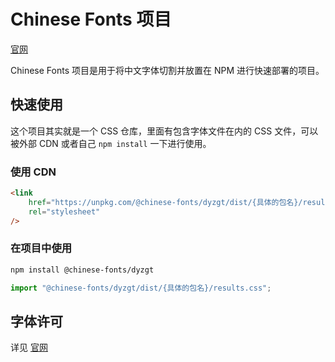 # Chinese Fonts 项目

[官网](https://chinese-font.netlify.app/#/fonts/dyzgt)

Chinese Fonts 项目是用于将中文字体切割并放置在 NPM 进行快速部署的项目。

## 快速使用

这个项目其实就是一个 CSS 仓库，里面有包含字体文件在内的 CSS 文件，可以被外部 CDN 或者自己 `npm install` 一下进行使用。

### 使用 CDN

```html
<link
    href="https://unpkg.com/@chinese-fonts/dyzgt/dist/{具体的包名}/results.css"
    rel="stylesheet"
/>
```

### 在项目中使用

```sh
npm install @chinese-fonts/dyzgt
```

```ts
import "@chinese-fonts/dyzgt/dist/{具体的包名}/results.css";
```

## 字体许可

详见 [官网](https://chinese-font.netlify.app/#/fonts/dyzgt)
